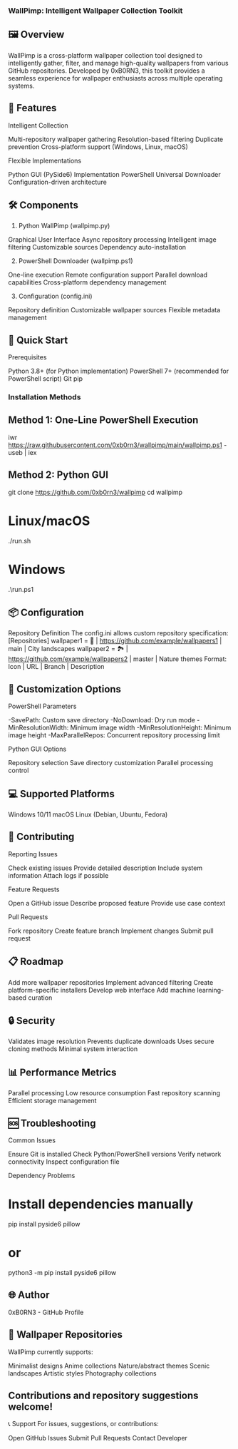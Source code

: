 ### WallPimp: Intelligent Wallpaper Collection Toolkit
## 🖼️ Overview
WallPimp is a cross-platform wallpaper collection tool designed to intelligently gather, filter, and manage high-quality wallpapers from various GitHub repositories. Developed by 0xB0RN3, this toolkit provides a seamless experience for wallpaper enthusiasts across multiple operating systems.

## 🌟 Features
Intelligent Collection

Multi-repository wallpaper gathering
Resolution-based filtering
Duplicate prevention
Cross-platform support (Windows, Linux, macOS)

Flexible Implementations

Python GUI (PySide6) Implementation
PowerShell Universal Downloader
Configuration-driven architecture

## 🛠️ Components
1. Python WallPimp (wallpimp.py)

Graphical User Interface
Async repository processing
Intelligent image filtering
Customizable sources
Dependency auto-installation

2. PowerShell Downloader (wallpimp.ps1)

One-line execution
Remote configuration support
Parallel download capabilities
Cross-platform dependency management

3. Configuration (config.ini)

Repository definition
Customizable wallpaper sources
Flexible metadata management

## 🚀 Quick Start
Prerequisites

Python 3.8+ (for Python implementation)
PowerShell 7+ (recommended for PowerShell script)
Git
pip

###  Installation Methods
## Method 1: One-Line PowerShell Execution
iwr https://raw.githubusercontent.com/0xb0rn3/wallpimp/main/wallpimp.ps1 -useb | iex
## Method 2: Python GUI
git clone https://github.com/0xb0rn3/wallpimp
cd wallpimp
 # Linux/macOS
./run.sh
# Windows
.\run.ps1

## 📦 Configuration
Repository Definition
The config.ini allows custom repository specification:
[Repositories]
wallpaper1 = 🌆 | https://github.com/example/wallpapers1 | main | City landscapes
wallpaper2 = 🏞 | https://github.com/example/wallpapers2 | master | Nature themes
Format: Icon | URL | Branch | Description

## 🔧 Customization Options
PowerShell Parameters

-SavePath: Custom save directory
-NoDownload: Dry run mode
-MinResolutionWidth: Minimum image width
-MinResolutionHeight: Minimum image height
-MaxParallelRepos: Concurrent repository processing limit

Python GUI Options

Repository selection
Save directory customization
Parallel processing control

## 💻 Supported Platforms

Windows 10/11
macOS
Linux (Debian, Ubuntu, Fedora)

## 🤝 Contributing
Reporting Issues

Check existing issues
Provide detailed description
Include system information
Attach logs if possible

Feature Requests

Open a GitHub issue
Describe proposed feature
Provide use case context

Pull Requests

Fork repository
Create feature branch
Implement changes
Submit pull request

## 📋 Roadmap

 Add more wallpaper repositories
 Implement advanced filtering
 Create platform-specific installers
 Develop web interface
 Add machine learning-based curation

## 🔒 Security

Validates image resolution
Prevents duplicate downloads
Uses secure cloning methods
Minimal system interaction

## 📊 Performance Metrics

Parallel processing
Low resource consumption
Fast repository scanning
Efficient storage management

## 🆘 Troubleshooting
Common Issues

Ensure Git is installed
Check Python/PowerShell versions
Verify network connectivity
Inspect configuration file

Dependency Problems
# Install dependencies manually
pip install pyside6 pillow
# or
python3 -m pip install pyside6 pillow

## 🌐 Author
0xB0RN3 - GitHub Profile

## 🎨 Wallpaper Repositories
WallPimp currently supports:

Minimalist designs
Anime collections
Nature/abstract themes
Scenic landscapes
Artistic styles
Photography collections

## Contributions and repository suggestions welcome!
📞 Support
For issues, suggestions, or contributions:

Open GitHub Issues
Submit Pull Requests
Contact Developer

